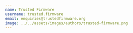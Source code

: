 ```yaml
---
name: Trusted Firmware
username: trusted.firmware
email: enquiries@trustedfirmware.org
image: ../../assets/images/authors/trusted-firmware.png
---
```


